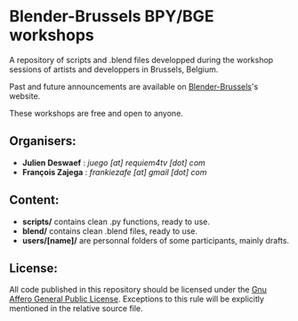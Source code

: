 Blender-Brussels BPY/BGE workshops
==================================

A repository of scripts and .blend files developped during the workshop sessions of artists and developpers in Brussels, Belgium.

Past and future announcements are available on [Blender-Brussels](http://blender-brussels.github.io)'s website.

These workshops are free and open to anyone.

Organisers:
-----------
  - **Julien Deswaef** : *juego [at] requiem4tv [dot] com*
  - **François Zajega** : *frankiezafe [at] gmail [dot] com*

Content:
--------
  - **scripts/** contains clean .py functions, ready to use.
  - **blend/** contains clean .blend files, ready to use.
  - **users/[name]/** are personnal folders of some participants, mainly drafts.

License:
--------

All code published in this repository should be licensed under the [Gnu Affero General Public License](http://www.gnu.org/licenses/agpl-3.0.html). Exceptions to this rule will be explicitly mentioned in the relative source file.

